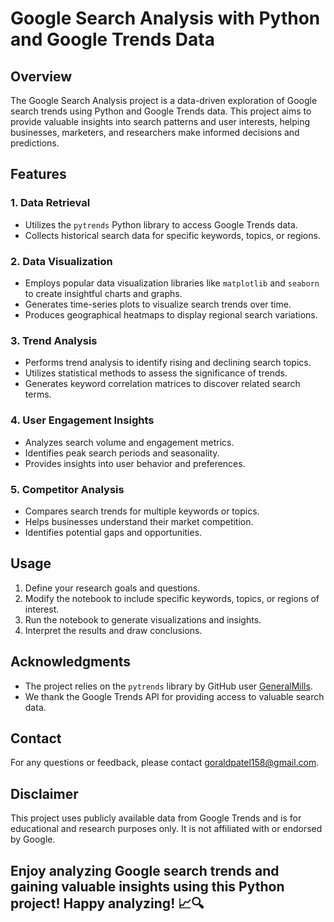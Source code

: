 # Google Search Analysis with Python and Google Trends Data

## Overview

The Google Search Analysis project is a data-driven exploration of Google search trends using Python and Google Trends data. This project aims to provide valuable insights into search patterns and user interests, helping businesses, marketers, and researchers make informed decisions and predictions.

## Features

### 1. Data Retrieval
- Utilizes the `pytrends` Python library to access Google Trends data.
- Collects historical search data for specific keywords, topics, or regions.

### 2. Data Visualization
- Employs popular data visualization libraries like `matplotlib` and `seaborn` to create insightful charts and graphs.
- Generates time-series plots to visualize search trends over time.
- Produces geographical heatmaps to display regional search variations.

### 3. Trend Analysis
- Performs trend analysis to identify rising and declining search topics.
- Utilizes statistical methods to assess the significance of trends.
- Generates keyword correlation matrices to discover related search terms.

### 4. User Engagement Insights
- Analyzes search volume and engagement metrics.
- Identifies peak search periods and seasonality.
- Provides insights into user behavior and preferences.

### 5. Competitor Analysis
- Compares search trends for multiple keywords or topics.
- Helps businesses understand their market competition.
- Identifies potential gaps and opportunities.

## Usage

1. Define your research goals and questions.
2. Modify the notebook to include specific keywords, topics, or regions of interest.
3. Run the notebook to generate visualizations and insights.
4. Interpret the results and draw conclusions.


## Acknowledgments

- The project relies on the `pytrends` library by GitHub user [GeneralMills](https://github.com/GeneralMills/pytrends).
- We thank the Google Trends API for providing access to valuable search data.

## Contact

For any questions or feedback, please contact [goraldpatel158@gmail.com](mailto:goraldpatel158@gmail.com).

## Disclaimer

This project uses publicly available data from Google Trends and is for educational and research purposes only. It is not affiliated with or endorsed by Google.

## Enjoy analyzing Google search trends and gaining valuable insights using this Python project! Happy analyzing! 📈🔍
